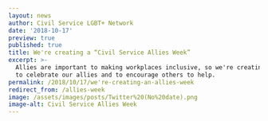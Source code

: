 ```yaml
---
layout: news
author: Civil Service LGBT+ Network
date: '2018-10-17'
preview: true
published: true
title: We're creating a “Civil Service Allies Week”
excerpt: >-
  Allies are important to making workplaces inclusive, so we're creating a week
  to celebrate our allies and to encourage others to help.
permalink: /2018/10/17/we're-creating-an-allies-week
redirect_from: /allies-week
image: /assets/images/posts/Twitter%20(No%20date).png
image-alt: Civil Service Allies Week
---
```

